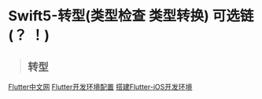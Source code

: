 # Swift5-转型(类型检查 类型转换) 可选链(？ ！) 

> ## 转型







[Flutter中文网](https://flutterchina.club/flutter-for-ios/)
[Flutter开发环境配置](https://segmentfault.com/a/1190000016878485)
[搭建Flutter-iOS开发环境](https://www.cnblogs.com/lovestarfish/p/10628205.html)